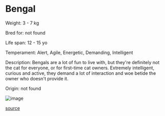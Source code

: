 # Bengal

Weight: 3 - 7 kg

Bred for: not found 

Life span: 12 - 15 yo

Temperament: Alert, Agile, Energetic, Demanding, Intelligent

Description: Bengals are a lot of fun to live with, but they're definitely not the cat for everyone, or for first-time cat owners. Extremely intelligent, curious and active, they demand a lot of interaction and woe betide the owner who doesn't provide it.

Origin: not found

![image](https://cdn2.thecatapi.com/images/O3btzLlsO.png)

[source](https://api.thecatapi.com/v1/breeds/beng)
